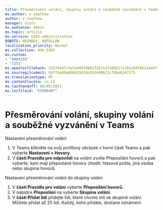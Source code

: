 ```yaml
---
title: Přesměrování volání, skupiny volání a souběžné vyzvánění v Teams
ms.author: v-jmathew
author: v-jmathew
manager: scotv
ms.audience: Admin
ms.topic: article
ms.service: o365-administration
ROBOTS: NOINDEX, NOFOLLOW
localization_priority: Normal
ms.collection: Adm_O365
ms.custom:
- "9004159"
- "7251"
ms.openlocfilehash: 23578487c3e5a988f888172b7a15309217c261284f662a4e07f21ba3a4971004
ms.sourcegitcommit: b5f7da89a650d2915dc652449623c78be6247175
ms.translationtype: MT
ms.contentlocale: cs-CZ
ms.lasthandoff: 08/05/2021
ms.locfileid: "53996407"
---
```

# <a name="call-forwarding-call-groups-and-simultaneous-ring-in-teams"></a>Přesměrování volání, skupiny volání a souběžné vyzvánění v Teams

Nastavení přesměrování volání

1. V Teams klikněte na svůj profilový obrázek v horní části Teams a pak vyberte **Nastavení > Hovory**.
2. V **části Pravidla pro odpovědi** na volání zvolte Přeposílání hovorů a pak vyberte, kam mají přeposlané hovory chodit: hlasová pošta, jiná osoba nebo skupina hovorů. 

Nastavení přesměrování volání do skupiny volání

1. V **části Pravidla pro volání** vyberte **Přeposílání hovorů**.
2. V nabídce **Přeposlání** na vyberte **Skupina volání**.
3. V **části Přidat lidi** přidejte lidi, které chcete mít ve skupině volání. Můžete přidat až 25 lidí. Každý, koho přidáte, dostane oznámení.
